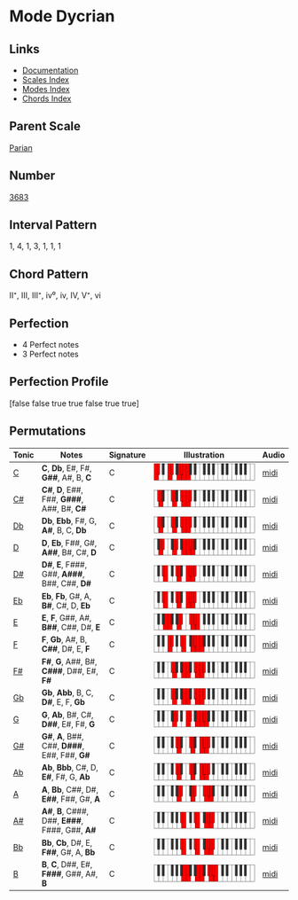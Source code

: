 # Mode Dycrian

## Links

- [Documentation](index.md)
- [Scales Index](Scales.md)
- [Modes Index](Modes.md)
- [Chords Index](Chords.md)

## Parent Scale

[Parian](ScaleParian.md)

## Number

[3683](https://ianring.com/musictheory/scales/3683)

## Interval Pattern

1, 4, 1, 3, 1, 1, 1

## Chord Pattern

II⁺, III, III⁺, iv⁰, iv, IV, V⁺, vi

## Perfection

- 4 Perfect notes
- 3 Perfect notes

## Perfection Profile

[false false true true false true true]

## Permutations

| Tonic | Notes | Signature | Illustration | Audio |
|-------|-------|-----------|--------------|-------|
| [C](ModeCNaturalDycrian.md) | **C**, **Db**, E#, F#, **G##**, A#, B, **C** | C | ![CNaturalDycrian](ModeCNaturalDycrian.png) | [midi](https://github.com/edipermadi/music/blob/main/docs/ModeCNaturalDycrian.mid?raw=true) |
| [C#](ModeCSharpDycrian.md) | **C#**, **D**, E##, F##, **G###**, A##, B#, **C#** | C | ![CSharpDycrian](ModeCSharpDycrian.png) | [midi](https://github.com/edipermadi/music/blob/main/docs/ModeCSharpDycrian.mid?raw=true) |
| [Db](ModeDFlatDycrian.md) | **Db**, **Ebb**, F#, G, **A#**, B, C, **Db** | C | ![DFlatDycrian](ModeDFlatDycrian.png) | [midi](https://github.com/edipermadi/music/blob/main/docs/ModeDFlatDycrian.mid?raw=true) |
| [D](ModeDNaturalDycrian.md) | **D**, **Eb**, F##, G#, **A##**, B#, C#, **D** | C | ![DNaturalDycrian](ModeDNaturalDycrian.png) | [midi](https://github.com/edipermadi/music/blob/main/docs/ModeDNaturalDycrian.mid?raw=true) |
| [D#](ModeDSharpDycrian.md) | **D#**, **E**, F###, G##, **A###**, B##, C##, **D#** | C | ![DSharpDycrian](ModeDSharpDycrian.png) | [midi](https://github.com/edipermadi/music/blob/main/docs/ModeDSharpDycrian.mid?raw=true) |
| [Eb](ModeEFlatDycrian.md) | **Eb**, **Fb**, G#, A, **B#**, C#, D, **Eb** | C | ![EFlatDycrian](ModeEFlatDycrian.png) | [midi](https://github.com/edipermadi/music/blob/main/docs/ModeEFlatDycrian.mid?raw=true) |
| [E](ModeENaturalDycrian.md) | **E**, **F**, G##, A#, **B##**, C##, D#, **E** | C | ![ENaturalDycrian](ModeENaturalDycrian.png) | [midi](https://github.com/edipermadi/music/blob/main/docs/ModeENaturalDycrian.mid?raw=true) |
| [F](ModeFNaturalDycrian.md) | **F**, **Gb**, A#, B, **C##**, D#, E, **F** | C | ![FNaturalDycrian](ModeFNaturalDycrian.png) | [midi](https://github.com/edipermadi/music/blob/main/docs/ModeFNaturalDycrian.mid?raw=true) |
| [F#](ModeFSharpDycrian.md) | **F#**, **G**, A##, B#, **C###**, D##, E#, **F#** | C | ![FSharpDycrian](ModeFSharpDycrian.png) | [midi](https://github.com/edipermadi/music/blob/main/docs/ModeFSharpDycrian.mid?raw=true) |
| [Gb](ModeGFlatDycrian.md) | **Gb**, **Abb**, B, C, **D#**, E, F, **Gb** | C | ![GFlatDycrian](ModeGFlatDycrian.png) | [midi](https://github.com/edipermadi/music/blob/main/docs/ModeGFlatDycrian.mid?raw=true) |
| [G](ModeGNaturalDycrian.md) | **G**, **Ab**, B#, C#, **D##**, E#, F#, **G** | C | ![GNaturalDycrian](ModeGNaturalDycrian.png) | [midi](https://github.com/edipermadi/music/blob/main/docs/ModeGNaturalDycrian.mid?raw=true) |
| [G#](ModeGSharpDycrian.md) | **G#**, **A**, B##, C##, **D###**, E##, F##, **G#** | C | ![GSharpDycrian](ModeGSharpDycrian.png) | [midi](https://github.com/edipermadi/music/blob/main/docs/ModeGSharpDycrian.mid?raw=true) |
| [Ab](ModeAFlatDycrian.md) | **Ab**, **Bbb**, C#, D, **E#**, F#, G, **Ab** | C | ![AFlatDycrian](ModeAFlatDycrian.png) | [midi](https://github.com/edipermadi/music/blob/main/docs/ModeAFlatDycrian.mid?raw=true) |
| [A](ModeANaturalDycrian.md) | **A**, **Bb**, C##, D#, **E##**, F##, G#, **A** | C | ![ANaturalDycrian](ModeANaturalDycrian.png) | [midi](https://github.com/edipermadi/music/blob/main/docs/ModeANaturalDycrian.mid?raw=true) |
| [A#](ModeASharpDycrian.md) | **A#**, **B**, C###, D##, **E###**, F###, G##, **A#** | C | ![ASharpDycrian](ModeASharpDycrian.png) | [midi](https://github.com/edipermadi/music/blob/main/docs/ModeASharpDycrian.mid?raw=true) |
| [Bb](ModeBFlatDycrian.md) | **Bb**, **Cb**, D#, E, **F##**, G#, A, **Bb** | C | ![BFlatDycrian](ModeBFlatDycrian.png) | [midi](https://github.com/edipermadi/music/blob/main/docs/ModeBFlatDycrian.mid?raw=true) |
| [B](ModeBNaturalDycrian.md) | **B**, **C**, D##, E#, **F###**, G##, A#, **B** | C | ![BNaturalDycrian](ModeBNaturalDycrian.png) | [midi](https://github.com/edipermadi/music/blob/main/docs/ModeBNaturalDycrian.mid?raw=true) |
